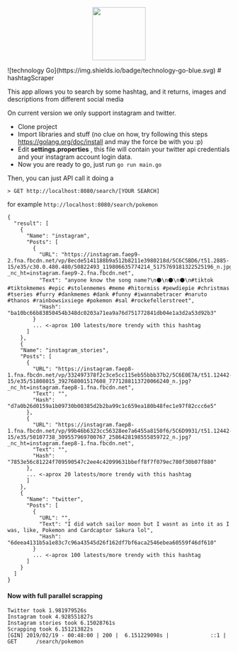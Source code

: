 


<p align="center">
<img 
    src="https://i.imgur.com/LAz2B0z.png" 
     height="120">
<br>
</p>
![technology Go](https://img.shields.io/badge/technology-go-blue.svg)
# hashtagScraper 


This app allows you to search by some hashtag, and it returns, images and descriptions from different social media

On current version we only support instagram and twitter.

 - Clone project 
 - Import libraries and stuff (no clue on how,
    try following this steps https://golang.org/doc/install and may the force be with you :p)
 - Edit **settings.properties** , this file will contain your twitter api credentials and your instagram account login data. 
 - Now you are ready to go, just run `go run main.go`

Then, you can just API call it doing a

    > GET http://localhost:8080/search/[YOUR SEARCH]

for example `http://localhost:8080/search/pokemon`

    {
      "result": [
        {
          "Name": "instagram",
          "Posts": [
            {
              "URL": "https://instagram.faep9-2.fna.fbcdn.net/vp/8ecde5141188b9a512b8211e3980218d/5C6C5BD6/t51.2885-15/e35/c30.0.480.480/50822493_119806635774214_5175769181322525196_n.jpg?_nc_ht=instagram.faep9-2.fna.fbcdn.net",
              "Text": "anyone know the song name?\n⚫\n⚫\n⚫\n#tiktok #tiktokmemes #epic #stolenmemes #meme #hitormiss #pewdiepie #christmas #tseries #furry #dankmemes #dank #funny #iwannabetracer #naruto #thanos #rainbowsixsiege #pokemon #sal #rockefellerstreet",
              "Hash": "ba10bc66b83850454b348dc0203a71ea9a76d751772841db04e1a3d2a53d92b3"
            }
	        ... <-aprox 100 latests/more trendy with this hashtag
          ]
        },
        {
		"Name": "instagram_stories",
		"Posts": [
		  {
			"URL": "https://instagram.faep8-1.fna.fbcdn.net/vp/332497378f2c3ce5cc115eb55bbb37b2/5C6E0E7A/t51.12442-15/e35/51808015_392768001517608_7771288113720066240_n.jpg?_nc_ht=instagram.faep8-1.fna.fbcdn.net",
			"Text": "",
			"Hash": "d7a0b26d0159a1b09730b00385d2b2ba99c1c659ea180b48fec1e97f82ccc6e5"
		  },
		  {
			"URL": "https://instagram.faep8-1.fna.fbcdn.net/vp/99b46b6323cc56328ee7a6455a8150f6/5C6D9931/t51.12442-15/e35/50107738_309557969700767_2586428198555859722_n.jpg?_nc_ht=instagram.faep8-1.fna.fbcdn.net",
			"Text": "",
			"Hash": "7853e56c81224f709590547c2ee4c42099631bbeff8f7f079ec780f30b07f880"
		  },
		  ... <-aprox 20 latests/more trendy with this hashtag
		  ]
		},
        {
          "Name": "twitter",
          "Posts": [
            {
              "URL": "",
              "Text": "I did watch sailor moon but I wasnt as into it as I was, like, Pokemon and Cardcaptor Sakura lol",
              "Hash": "6deea4131b5a1e83c7c96a43545d26f162df7bf6aca2546ebea60559f46df610"
            }
	        ... <-aprox 100 latests/more trendy with this hashtag
          ]
        }
      ]
    }
    


#### Now with full parallel scrapping

	Twitter took 1.981979526s
	Instagram took 4.928551827s
	Instagram stories took 6.15028761s
	Scrapping took 6.151213822s
	[GIN] 2019/02/19 - 00:48:00 | 200 |  6.151229098s |             ::1 | GET      /search/pokemon


